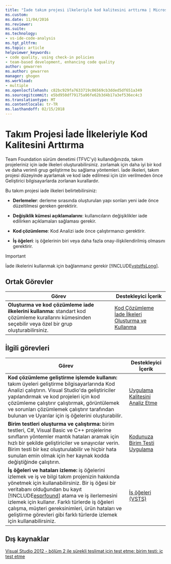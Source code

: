 ```yaml
---
title: "İade takım projesi ilkeleriyle kod kalitesini arttırma | Microsoft Docs"
ms.custom: 
ms.date: 11/04/2016
ms.reviewer: 
ms.suite: 
ms.technology:
- vs-ide-code-analysis
ms.tgt_pltfrm: 
ms.topic: article
helpviewer_keywords:
- code quality, using check-in policies
- team-based development, enhancing code quality
author: gewarren
ms.author: gewarren
manager: ghogen
ms.workload:
- multiple
ms.openlocfilehash: c82bc929fa7633719c06569cb3dded5df651a349
ms.sourcegitcommit: e5bd950df79175a96fe62b3d4b17a3ef536ec4c3
ms.translationtype: MT
ms.contentlocale: tr-TR
ms.lasthandoff: 02/15/2018
---
```

# <a name="enhancing-code-quality-with-team-project-check-in-policies"></a>Takım Projesi İade İlkeleriyle Kod Kalitesini Arttırma

Team Foundation sürüm denetimi (TFVC'yi) kullandığınızda, takım projeleriniz için iade ilkeleri oluşturabilirsiniz. zorlamak için daha iyi bir kod ve daha verimli grup geliştirme bu sağlama yöntemleri. İade ilkeleri, takım projesi düzeyinde ayarlamak ve kod iade edilmesi için izin verilmeden önce Geliştirici bilgisayarlarda zorlanan kurallardır.

Bu takım projesi iade ilkeleri belirtebilirsiniz:

- **Derlemeler**: derleme sırasında oluşturulan yapı sonları yeni iade önce düzeltilmesi gereken gerektirir.

- **Değişiklik kümesi açıklamalarını**: kullanıcıların değişiklikler iade edilirken açıklamaları sağlaması gerekir.

- **Kod çözümleme**: Kod Analizi iade önce çalıştırmanızı gerektirir.

- **İş öğeleri**: iş öğelerinin biri veya daha fazla onay-ilişkilendirilmiş olmasını gerektirir.

> [!IMPORTANT]
> İade ilkelerini kullanmak için bağlanmanız gerekir [!INCLUDE[vststfsLong](../code-quality/includes/vststfslong_md.md)].

## <a name="common-tasks"></a>Ortak Görevler

|Görev|Destekleyici İçerik|
|----------|------------------------|
|**Oluşturma ve kod çözümleme iade ilkelerini kullanma:** standart kod çözümleme kurallarını kümesinden seçebilir veya özel bir grup oluşturabilirsiniz.|[Kod Çözümleme İade İlkeleri Oluşturma ve Kullanma](../code-quality/creating-and-using-code-analysis-check-in-policies.md)|

## <a name="related-tasks"></a>İlgili görevleri

|Görev|Destekleyici İçerik|
|----------|------------------------|
|**Kod çözümleme geliştirme işlemde kullanın:** takım üyeleri geliştirme bilgisayarlarında Kod Analizi çalıştırın. Visual Studio'da geliştiriciler yapılandırmak ve kod projeleri için kod çözümleme çalıştırır çalıştırmak, görüntülemek ve sorunları çözümlemek çalıştırır tarafından bulunan ve Uyarılar için iş öğelerini oluşturabilir.|[Uygulama Kalitesini Analiz Etme](../code-quality/analyzing-application-quality-by-using-code-analysis-tools.md)|
|**Birim testleri oluşturma ve çalıştırma:** birim testleri, C#, Visual Basic ve C++ projelerine sınıfların yöntemler mantık hataları aramak için hızlı bir şekilde geliştiriciler ve sınayıcılar verin. Birim testi bir kez oluşturulabilir ve hiçbir hata sunulan emin olmak için her kaynak kodda değiştiğinde çalıştırın.|[Kodunuza Birim Testi Uygulama](../test/unit-test-your-code.md)|
|**İş öğeleri ve hataları izleme:** iş öğelerini izlemek ve iş ve bilgi takım projenizin hakkında yönetmek için kullanabilirsiniz. Bir iş öğesi bir veritabanı olduğundan bu kayıt [!INCLUDE[esprfound](../code-quality/includes/esprfound_md.md)] atama ve iş ilerlemesini izlemek için kullanır. Farklı türlerde iş öğeleri çalışma, müşteri gereksinimleri, ürün hataları ve geliştirme görevleri gibi farklı türlerde izlemek için kullanabilirsiniz.|[İş öğeleri (VSTS)](/vsts/work/work-items/index)|

## <a name="external-resources"></a>Dış kaynaklar

[Visual Studio 2012 - bölüm 2 ile sürekli teslimat için test etme: birim testi: iç test etme](http://go.microsoft.com/fwlink/?LinkID=255188)